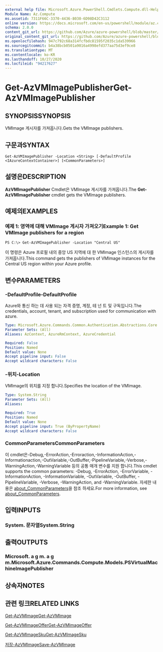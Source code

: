 ```yaml
---
external help file: Microsoft.Azure.PowerShell.Cmdlets.Compute.dll-Help.xml
Module Name: Az.Compute
ms.assetid: 7311F66C-3370-4436-8030-6D98D42C3112
online version: https://docs.microsoft.com/en-us/powershell/module/az.compute/get-azvmimagepublisher
schema: 2.0.0
content_git_url: https://github.com/Azure/azure-powershell/blob/master/src/Compute/Compute/help/Get-AzVMImagePublisher.md
original_content_git_url: https://github.com/Azure/azure-powershell/blob/master/src/Compute/Compute/help/Get-AzVMImagePublisher.md
ms.openlocfilehash: 947c792c68a314fcfbdc81595f2035c1da539966
ms.sourcegitcommit: b4a38bcb0501a9016a4998efd377aa75d3ef9ce8
ms.translationtype: MT
ms.contentlocale: ko-KR
ms.lasthandoff: 10/27/2020
ms.locfileid: "94217627"
---
```

# <span data-ttu-id="d0516-101">Get-AzVMImagePublisher</span><span class="sxs-lookup"><span data-stu-id="d0516-101">Get-AzVMImagePublisher</span></span>

## <span data-ttu-id="d0516-102">SYNOPSIS</span><span class="sxs-lookup"><span data-stu-id="d0516-102">SYNOPSIS</span></span>
<span data-ttu-id="d0516-103">VMImage 게시자를 가져옵니다.</span><span class="sxs-lookup"><span data-stu-id="d0516-103">Gets the VMImage publishers.</span></span>

## <span data-ttu-id="d0516-104">구문과</span><span class="sxs-lookup"><span data-stu-id="d0516-104">SYNTAX</span></span>

```
Get-AzVMImagePublisher -Location <String> [-DefaultProfile <IAzureContextContainer>] [<CommonParameters>]
```

## <span data-ttu-id="d0516-105">설명은</span><span class="sxs-lookup"><span data-stu-id="d0516-105">DESCRIPTION</span></span>
<span data-ttu-id="d0516-106">**AzVMImagePublisher** Cmdlet은 VMImage 게시자를 가져옵니다.</span><span class="sxs-lookup"><span data-stu-id="d0516-106">The **Get-AzVMImagePublisher** cmdlet gets the VMImage publishers.</span></span>

## <span data-ttu-id="d0516-107">예제의</span><span class="sxs-lookup"><span data-stu-id="d0516-107">EXAMPLES</span></span>

### <span data-ttu-id="d0516-108">예제 1: 영역에 대해 VMImage 게시자 가져오기</span><span class="sxs-lookup"><span data-stu-id="d0516-108">Example 1: Get VMImage publishers for a region</span></span>
```
PS C:\> Get-AzVMImagePublisher -Location "Central US"
```

<span data-ttu-id="d0516-109">이 명령은 Azure 프로필 내의 중앙 US 지역에 대 한 VMImage 인스턴스의 게시자를 가져옵니다.</span><span class="sxs-lookup"><span data-stu-id="d0516-109">This command gets the publishers of VMImage instances for the Central US region within your Azure profile.</span></span>

## <span data-ttu-id="d0516-110">변수</span><span class="sxs-lookup"><span data-stu-id="d0516-110">PARAMETERS</span></span>

### <span data-ttu-id="d0516-111">-DefaultProfile</span><span class="sxs-lookup"><span data-stu-id="d0516-111">-DefaultProfile</span></span>
<span data-ttu-id="d0516-112">Azure와 통신 하는 데 사용 되는 자격 증명, 계정, 테 넌 트 및 구독입니다.</span><span class="sxs-lookup"><span data-stu-id="d0516-112">The credentials, account, tenant, and subscription used for communication with azure.</span></span>

```yaml
Type: Microsoft.Azure.Commands.Common.Authentication.Abstractions.Core.IAzureContextContainer
Parameter Sets: (All)
Aliases: AzContext, AzureRmContext, AzureCredential

Required: False
Position: Named
Default value: None
Accept pipeline input: False
Accept wildcard characters: False
```

### <span data-ttu-id="d0516-113">-위치</span><span class="sxs-lookup"><span data-stu-id="d0516-113">-Location</span></span>
<span data-ttu-id="d0516-114">VMImage의 위치를 지정 합니다.</span><span class="sxs-lookup"><span data-stu-id="d0516-114">Specifies the location of the VMImage.</span></span>

```yaml
Type: System.String
Parameter Sets: (All)
Aliases:

Required: True
Position: Named
Default value: None
Accept pipeline input: True (ByPropertyName)
Accept wildcard characters: False
```

### <span data-ttu-id="d0516-115">CommonParameters</span><span class="sxs-lookup"><span data-stu-id="d0516-115">CommonParameters</span></span>
<span data-ttu-id="d0516-116">이 cmdlet은-Debug,-ErrorAction,-Erroraction,-InformationAction,-Informationaction,-OutVariable,-OutBuffer,-PipelineVariable,-Verbose,-WarningAction,-WarningVariable 등의 공통 매개 변수를 지원 합니다.</span><span class="sxs-lookup"><span data-stu-id="d0516-116">This cmdlet supports the common parameters: -Debug, -ErrorAction, -ErrorVariable, -InformationAction, -InformationVariable, -OutVariable, -OutBuffer, -PipelineVariable, -Verbose, -WarningAction, and -WarningVariable.</span></span> <span data-ttu-id="d0516-117">자세한 내용은 [about_CommonParameters](http://go.microsoft.com/fwlink/?LinkID=113216)을 참조 하세요.</span><span class="sxs-lookup"><span data-stu-id="d0516-117">For more information, see [about_CommonParameters](http://go.microsoft.com/fwlink/?LinkID=113216).</span></span>

## <span data-ttu-id="d0516-118">입력</span><span class="sxs-lookup"><span data-stu-id="d0516-118">INPUTS</span></span>

### <span data-ttu-id="d0516-119">System. 문자열</span><span class="sxs-lookup"><span data-stu-id="d0516-119">System.String</span></span>

## <span data-ttu-id="d0516-120">출력</span><span class="sxs-lookup"><span data-stu-id="d0516-120">OUTPUTS</span></span>

### <span data-ttu-id="d0516-121">Microsoft. a g m. a g m.</span><span class="sxs-lookup"><span data-stu-id="d0516-121">Microsoft.Azure.Commands.Compute.Models.PSVirtualMachineImagePublisher</span></span>

## <span data-ttu-id="d0516-122">상속자</span><span class="sxs-lookup"><span data-stu-id="d0516-122">NOTES</span></span>

## <span data-ttu-id="d0516-123">관련 링크</span><span class="sxs-lookup"><span data-stu-id="d0516-123">RELATED LINKS</span></span>

[<span data-ttu-id="d0516-124">Get-AzVMImage</span><span class="sxs-lookup"><span data-stu-id="d0516-124">Get-AzVMImage</span></span>](./Get-AzVMImage.md)

[<span data-ttu-id="d0516-125">Get-AzVMImageOffer</span><span class="sxs-lookup"><span data-stu-id="d0516-125">Get-AzVMImageOffer</span></span>](./Get-AzVMImageOffer.md)

[<span data-ttu-id="d0516-126">Get-AzVMImageSku</span><span class="sxs-lookup"><span data-stu-id="d0516-126">Get-AzVMImageSku</span></span>](./Get-AzVMImageSku.md)

[<span data-ttu-id="d0516-127">저장-AzVMImage</span><span class="sxs-lookup"><span data-stu-id="d0516-127">Save-AzVMImage</span></span>](./Save-AzVMImage.md)



